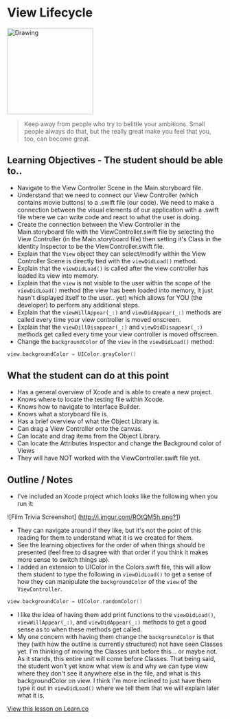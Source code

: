 # View Lifecycle

<img src="http://d.gr-assets.com/authors/1322103868p5/1244.jpg" alt="Drawing" style="width: 200px;"/>  


> Keep away from people who try to belittle your ambitions. Small people always do that, but the really great make you feel that you, too, can become great. 

## Learning Objectives - The student should be able to..

* Navigate to the View Controller Scene in the Main.storyboard file.
* Understand that we need to connect our View Controller (which contains movie buttons) to a .swift file (our code). We need to make a connection between the visual elements of our application with a .swift file where we can write code and react to what the user is doing.
* Create the connection between the View Controller in the Main.storyboard file with the ViewController.swift file by selecting the View Controller (in the Main.storyboard file) then setting it's Class in the Identity Inspector to be the ViewController.swift file.
* Explain that the `View` object they can select/modify within the View Controller Scene is directly tied with the `viewDidLoad()` method.
* Explain that the `viewDidLoad()` is called after the view controller has loaded its view into memory.
* Explain that the `view` is not visible to the user within the scope of the `viewDidLoad()` method (the view has been loaded into memory, it just hasn't displayed itself to the user.. yet) which allows for YOU (the developer) to perform any additional steps.
* Explain that the `viewWillAppear(_:)` and `viewDidAppear(_:)` methods are called every time your view controller is moved onscreen.
* Explain that the `viewDillDisappear(_:)` and `viewDidDisappear(_:)` methods get called every time your view controller is moved offscreen.
* Change the `backgroundColor` of the `view` in the `viewDidLoad()` method:  
```swift  
view.backgroundColor = UIColor.grayColor()
```


## What the student can do at this point 

* Has a general overview of Xcode and is able to create a new project.
* Knows where to locate the testing file within Xcode.
* Knows how to navigate to Interface Builder.
* Knows what a storyboard file is.
* Has a brief overview of what the Object Library is.
* Can drag a View Controller onto the canvas.
* Can locate and drag items from the Object Library.
* Can locate the Attributes Inspector and change the Background color of Views
* They will have NOT worked with the ViewController.swift file yet.

## Outline / Notes

*  I've included an Xcode project which looks like the following when you run it:

![Film Trivia Screenshot] (http://i.imgur.com/ROtQM5h.png?1)  
* They can navigate around if they like, but it's not the point of this reading for them to understand what it is we created for them. 
* See the learning objectives for the order of when things should be presented (feel free to disagree with that order if you think it makes more sense to switch things up).
* I added an extension to UIColor in the Colors.swift file, this will allow them student to type the following in `viewDidLoad()` to get a sense of how they can manipulate the `backgroundColor` of the `view` of the `ViewController`.

```swift
view.backgroundColor = UIColor.randomColor()
```

* I like the idea of having them add print functions to the `viewDidLoad()`, `viewWillAppear(_:)`, and `viewDidAppear(_:)` methods to get a good sense as to when these methods get called.
* My one concern with having them change the `backgroundColor` is that they (with how the outline is currently  structured) not have seen Classes yet. I'm thinking of moving the Classes unit before this... or maybe not. As it stands, this entire unit will come before Classes. That being said, the student won't yet know what view is and why we can type view where they don't see it anywhere else in the file, and what is this backgroundColor on view. I think I'm more inclined to just have them type it out in `viewDidLoad()` where we tell them that we will explain later what it is.

<a href='https://learn.co/lessons/ViewLifeCycle' data-visibility='hidden'>View this lesson on Learn.co</a>
